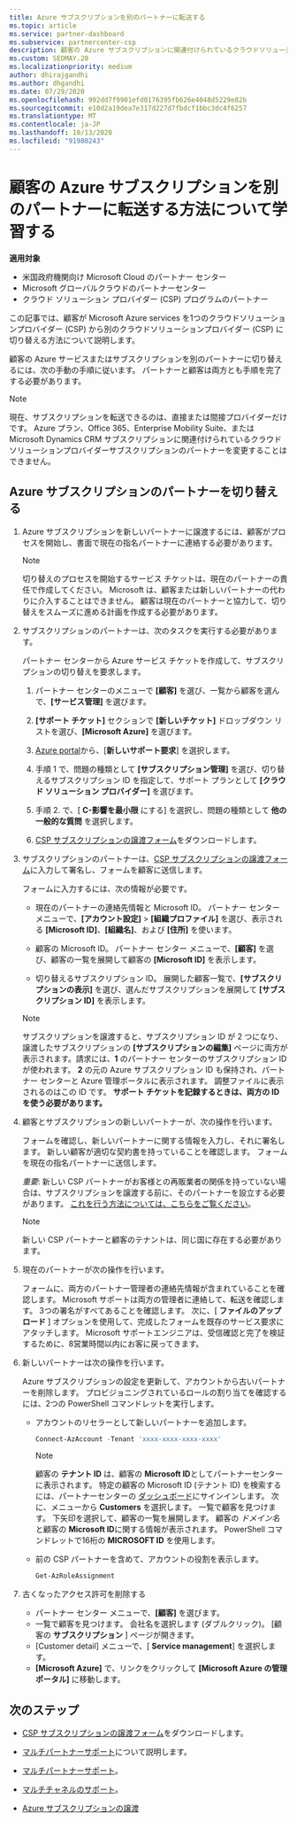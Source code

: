 ```yaml
---
title: Azure サブスクリプションを別のパートナーに転送する
ms.topic: article
ms.service: partner-dashboard
ms.subservice: partnercenter-csp
description: 顧客の Azure サブスクリプションに関連付けられているクラウドソリューションプロバイダープログラムパートナーを変更する方法について説明します。
ms.custom: SEOMAY.20
ms.localizationpriority: medium
author: dhirajgandhi
ms.author: dhgandhi
ms.date: 07/29/2020
ms.openlocfilehash: 992dd7f9901efd0176395fb626e4048d5229e82b
ms.sourcegitcommit: e10d2a19dea7e317d227d7fbdcf1bbc3dc4f6257
ms.translationtype: MT
ms.contentlocale: ja-JP
ms.lasthandoff: 10/13/2020
ms.locfileid: "91980243"
---
```

# <a name="learn-how-to-transfer-a-customers-azure-subscriptions-to-another-partner"></a>顧客の Azure サブスクリプションを別のパートナーに転送する方法について学習する

**適用対象**

- 米国政府機関向け Microsoft Cloud のパートナー センター
- Microsoft グローバルクラウドのパートナーセンター
- クラウド ソリューション プロバイダー (CSP) プログラムのパートナー

この記事では、顧客が Microsoft Azure services を1つのクラウドソリューションプロバイダー (CSP) から別のクラウドソリューションプロバイダー (CSP) に切り替える方法について説明します。

顧客の Azure サービスまたはサブスクリプションを別のパートナーに切り替えるには、次の手動の手順に従います。 パートナーと顧客は両方とも手順を完了する必要があります。

>[!Note]  
>現在、サブスクリプションを転送できるのは、直接または間接プロバイダーだけです。
>Azure プラン、Office 365、Enterprise Mobility Suite、または Microsoft Dynamics CRM サブスクリプションに関連付けられているクラウドソリューションプロバイダーサブスクリプションのパートナーを変更することはできません。

## <a name="switch-partners-for-azure-subscriptions"></a>Azure サブスクリプションのパートナーを切り替える

1. Azure サブスクリプションを新しいパートナーに譲渡するには、顧客がプロセスを開始し、書面で現在の指名パートナーに連絡する必要があります。

   >[!Note]
   > 切り替えのプロセスを開始するサービス チケットは、現在のパートナーの責任で作成してください。 Microsoft は、顧客または新しいパートナーの代わりに介入することはできません。 顧客は現在のパートナーと協力して、切り替えをスムーズに進める計画を作成する必要があります。

2. サブスクリプションのパートナーは、次のタスクを実行する必要があります。

   パートナー センターから Azure サービス チケットを作成して、サブスクリプションの切り替えを要求します。

   1. パートナー センターのメニューで **[顧客]** を選び、一覧から顧客を選んで、**[サービス管理]** を選びます。 

   2. **[サポート チケット]** セクションで **[新しいチケット]** ドロップダウン リストを選び、**[Microsoft Azure]** を選びます。
   
   3. [Azure portal](https://portal.azure.com)から、[**新しいサポート要求**] を選択します。
   
   4. 手順 1 で、問題の種類として **[サブスクリプション管理]** を選び、切り替えるサブスクリプション ID を指定して、サポート プランとして **[クラウド ソリューション プロバイダー]** を選びます。
   
   5. 手順 2. で、[ **C-影響を最小限** にする] を選択し、問題の種類として **他の一般的な質問** を選択します。
   
   6. [CSP サブスクリプションの譲渡フォーム](https://query.prod.cms.rt.microsoft.com/cms/api/am/binary/RE4ATIA)をダウンロードします。

3. サブスクリプションのパートナーは、[CSP サブスクリプションの譲渡フォーム](https://query.prod.cms.rt.microsoft.com/cms/api/am/binary/RE4ATIA)に入力して署名し、フォームを顧客に送信します。 

   フォームに入力するには、次の情報が必要です。

   - 現在のパートナーの連絡先情報と Microsoft ID。 パートナー センター メニューで、**[アカウント設定]** &gt; **[組織プロファイル]** を選び、表示される **[Microsoft ID]**、**[組織名]**、および **[住所]** を使います。

   - 顧客の Microsoft ID。 パートナー センター メニューで、**[顧客]** を選び、顧客の一覧を展開して顧客の **[Microsoft ID]** を表示します。

   - 切り替えるサブスクリプション ID。 展開した顧客一覧で、**[サブスクリプションの表示]** を選び、選んだサブスクリプションを展開して **[サブスクリプション ID]** を表示します。

   >[!Note]
   >サブスクリプションを譲渡すると、サブスクリプション ID が 2 つになり、譲渡したサブスクリプションの **[サブスクリプションの編集]** ページに両方が表示されます。請求には、**1** のパートナー センターのサブスクリプション ID が使われます。 **2** の元の Azure サブスクリプション ID も保持され、パートナー センターと Azure 管理ポータルに表示されます。 調整ファイルに表示されるのはこの ID です。  **サポート チケットを記録するときは、両方の ID を使う必要があります。**

4. 顧客とサブスクリプションの新しいパートナーが、次の操作を行います。

   フォームを確認し、新しいパートナーに関する情報を入力し、それに署名します。 新しい顧客が適切な契約書を持っていることを確認します。 フォームを現在の指名パートナーに送信します。

   *重要*: 新しい CSP パートナーがお客様との再販業者の関係を持っていない場合は、サブスクリプションを譲渡する前に、そのパートナーを設立する必要があります。 [これを行う方法については、こちらをご覧ください](request-a-relationship-with-a-customer.md)。

   >[!Note]
   >新しい CSP パートナーと顧客のテナントは、同じ国に存在する必要があります。 

5. 現在のパートナーが次の操作を行います。

   フォームに、両方のパートナー管理者の連絡先情報が含まれていることを確認します。 Microsoft サポートは両方の管理者に連絡して、転送を確認します。 3つの署名がすべてあることを確認します。 次に、[ **ファイルのアップロード** ] オプションを使用して、完成したフォームを既存のサービス要求にアタッチします。 Microsoft サポートエンジニアは、受信確認と完了を検証するために、8営業時間以内にお客に戻ってきます。

6. 新しいパートナーは次の操作を行います。

   Azure サブスクリプションの設定を更新して、アカウントから古いパートナーを削除します。 プロビジョニングされているロールの割り当てを確認するには、2つの PowerShell コマンドレットを実行します。

   - アカウントのリセラーとして新しいパートナーを追加します。

     ```powershell
     Connect-AzAccount -Tenant 'xxxx-xxxx-xxxx-xxxx'
     ```

     >[!NOTE]
     > 顧客の **テナント ID** は、顧客の **Microsoft ID**としてパートナーセンターに表示されます。 特定の顧客の Microsoft ID (テナント ID) を検索するには、パートナーセンターの [ダッシュボード](https://partner.microsoft.com/dashboard)にサインインします。 次に、メニューから **Customers** を選択します。 一覧で顧客を見つけます。 下矢印を選択して、顧客の一覧を展開します。 顧客の *ドメイン名* と顧客の **Microsoft ID**に関する情報が表示されます。 PowerShell コマンドレットで16桁の **MICROSOFT ID** を使用します。

   - 前の CSP パートナーを含めて、アカウントの役割を表示します。

     ```powershell
     Get-AzRoleAssignment
     ```

7. 古くなったアクセス許可を削除する

   - パートナー センター メニューで、**[顧客]** を選びます。
   - 一覧で顧客を見つけます。 会社名を選択します (ダブルクリック)。 [顧客の **サブスクリプション** ] ページが開きます。
   - [Customer detail] メニューで、[ **Service management**] を選択します。
   - **[Microsoft Azure]** で、リンクをクリックして **[Microsoft Azure の管理ポータル]** に移動します。

## <a name="next-steps"></a>次のステップ

- [CSP サブスクリプションの譲渡フォーム](https://query.prod.cms.rt.microsoft.com/cms/api/am/binary/RE4ATIA)をダウンロードします。

- [マルチパートナーサポート](multipartner.md)について説明します。

- [マルチパートナーサポート](multipartner.md)。
- [マルチチャネルのサポート](multichannel.md)。
- [Azure サブスクリプションの譲渡](/azure/cost-management-billing/manage/transfer-subscriptions-subscribers-csp)